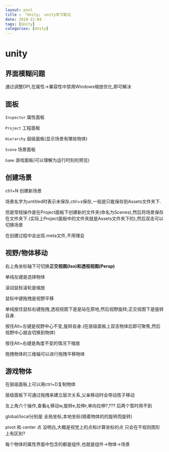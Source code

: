 ```yaml
---
layout: post
title : 「Unity」 unity学习笔记
date: 2019-12-04
tags: [Unity]
categories: [Unity]
---
```


# unity
## 界面模糊问题
通过调整DPI,在属性->兼容性中禁用Windows缩放优化,即可解决
## 面板
`Inspector` 属性面板

`Project` 工程面板

`Hierarchy` 层级面板(显示场景有哪些物体)

`Scene`  场景面板

`Game` 游戏面板(可以理解为运行时刻的预览)

## 创建场景
ctrl+N 创建新场景

场景名字为untitled时表示未保存,ctrl+s保存,一般是只能保存到Assets文件夹下.

但是常规操作是在Project面板下创建新的文件夹(命名为Scenes),然后将场景保存在文件夹下.(实际上Project面板中的文件夹就是Assets文件夹下的),然后双击可以切换场景

在创建过程中会出现.meta文件,不用理会

## 视野/物体移动

右上角坐标轴下可切换**正交视图(Iso)**和**透视视图(Persp)**

单纯左键是选择物体

滚动鼠标滚轮是缩放

鼠标中键拖拽是视野平移

单纯按住鼠标右键拖拽,透视视图下是是站在原地,然后视野旋转;正交视图下是旋转自身.

按住Alt+左键是视野中心不变,旋转自身.(在层级面板上双击物体后即可聚焦,然后视野中心就会切换到物体)

按住Alt+右键是角度不变的情况下缩放

拖拽物体的三维轴可以进行拖拽平移物体


## 游戏物体

在层级面板上可以用ctrl+D复制物体

层级面板下可通过拖拽来建立层次关系,父亲移动时会带动孩子移动

左上角六个操作,查看q,移动w,旋转e,拉伸r,单向拉伸?,??? 后两个暂时用不到

global/local分别是 全局坐标,本地坐标(随着物体的的旋转而旋转)

pivot 和 center 点 没明白,大概是视觉上的点和计算坐标的点 只会在不规则图形上有区别?

每个物体的属性界面中包含的都是组件,也就是组件->物体->场景


